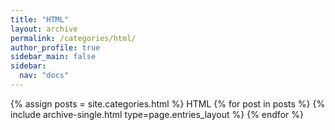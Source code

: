 ```yaml
---
title: "HTML"
layout: archive
permalink: /categories/html/
author_profile: true
sidebar_main: false
sidebar:
  nav: "docs"
---
```


{% assign posts = site.categories.html %}
HTML
{% for post in posts %} {% include archive-single.html type=page.entries_layout %} {% endfor %}
